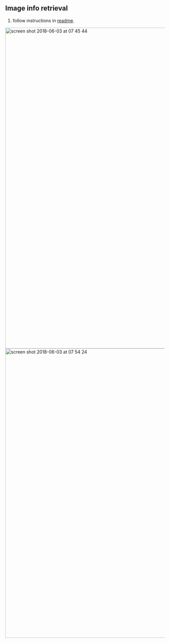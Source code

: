 ## Image info retrieval


1. follow instructions in [readme](./back-end/readme.md).

<img width="1014" alt="screen shot 2018-06-03 at 07 45 44" src="https://user-images.githubusercontent.com/4153982/40883660-0b656e54-6703-11e8-827e-ccb2e4ac4450.png">

<img width="914" alt="screen shot 2018-06-03 at 07 54 24" src="https://user-images.githubusercontent.com/4153982/40883679-5af93c98-6703-11e8-9a14-8051aa2ea372.png">
